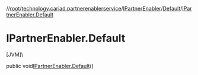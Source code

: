 //[root](../../../../index.md)/[technology.cariad.partnerenablerservice](../../index.md)/[IPartnerEnabler](../index.md)/[Default](index.md)/[IPartnerEnabler.Default](-i-partner-enabler.-default.md)

# IPartnerEnabler.Default

[JVM]\

public void[IPartnerEnabler.Default](-i-partner-enabler.-default.md)()

